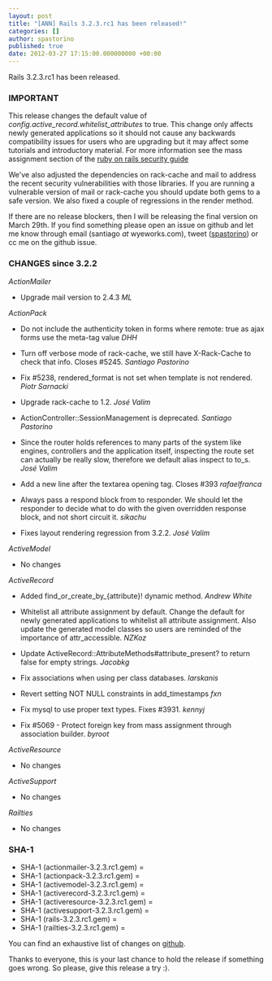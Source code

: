 ```yaml
---
layout: post
title: "[ANN] Rails 3.2.3.rc1 has been released!"
categories: []
author: spastorino
published: true
date: 2012-03-27 17:15:00.000000000 +00:00
---
```

Rails 3.2.3.rc1 has been released.

### IMPORTANT

This release changes the default value of *config.active_record.whitelist_attributes* to true.  This change only affects newly generated applications so it should not cause any backwards compatibility issues for users who are upgrading but it may affect some tutorials and introductory material.  For more information see  the mass assignment section of the [ruby on rails security guide][1]

We've also adjusted the dependencies on rack-cache and mail to address the recent security vulnerabilities with those libraries. If you are running a vulnerable version of mail or rack-cache you should update both gems to a safe version. We also fixed a couple of regressions in the render method.

If there are no release blockers, then I will be releasing the final version on March 29th.
If you find something please open an issue on github and let me know through email (santiago _at_ wyeworks.com), tweet ([spastorino](http://twitter.com/spastorino)) or cc me on the github issue.

[1]: http://guides.rubyonrails.org/security.html#mass-assignment

### CHANGES since 3.2.2

*ActionMailer*

*   Upgrade mail version to 2.4.3 *ML*


*ActionPack*

*   Do not include the authenticity token in forms where remote: true as ajax forms use the meta-tag value *DHH*

*   Turn off verbose mode of rack-cache, we still have X-Rack-Cache to
    check that info. Closes #5245. *Santiago Pastorino*

*   Fix #5238, rendered_format is not set when template is not rendered. *Piotr Sarnacki*

*   Upgrade rack-cache to 1.2. *José Valim*

*   ActionController::SessionManagement is deprecated. *Santiago Pastorino*

*   Since the router holds references to many parts of the system like engines, controllers and the application itself, inspecting the route set can actually be really slow, therefore we default alias inspect to to_s. *José Valim* 

*   Add a new line after the textarea opening tag. Closes #393 *rafaelfranca*

*   Always pass a respond block from to responder. We should let the responder to decide what to do with the given overridden response block, and not short circuit it. *sikachu*

*   Fixes layout rendering regression from 3.2.2. *José Valim*


*ActiveModel*

* No changes


*ActiveRecord*

*   Added find_or_create_by_{attribute}! dynamic method. *Andrew White*

*   Whitelist all attribute assignment by default. Change the default for newly generated applications to whitelist all attribute assignment.  Also update the generated model classes so users are reminded of the importance of attr_accessible. *NZKoz*

*   Update ActiveRecord::AttributeMethods#attribute_present? to return false for empty strings. *Jacobkg*

*   Fix associations when using per class databases. *larskanis*

*   Revert setting NOT NULL constraints in add_timestamps *fxn*

*   Fix mysql to use proper text types. Fixes #3931. *kennyj*

*   Fix #5069 - Protect foreign key from mass assignment through association builder. *byroot*


*ActiveResource*

* No changes


*ActiveSupport*

* No changes


*Railties*

* No changes


### SHA-1

* SHA-1 (actionmailer-3.2.3.rc1.gem) = 
* SHA-1 (actionpack-3.2.3.rc1.gem) = 
* SHA-1 (activemodel-3.2.3.rc1.gem) = 
* SHA-1 (activerecord-3.2.3.rc1.gem) = 
* SHA-1 (activeresource-3.2.3.rc1.gem) = 
* SHA-1 (activesupport-3.2.3.rc1.gem) = 
* SHA-1 (rails-3.2.3.rc1.gem) = 
* SHA-1 (railties-3.2.3.rc1.gem) = 

You can find an exhaustive list of changes on
[github](https://github.com/rails/rails/compare/v3.2.2...v3.2.3.rc1).

Thanks to everyone, this is your last chance to hold the release if something goes wrong. So please, give this release a try :).
